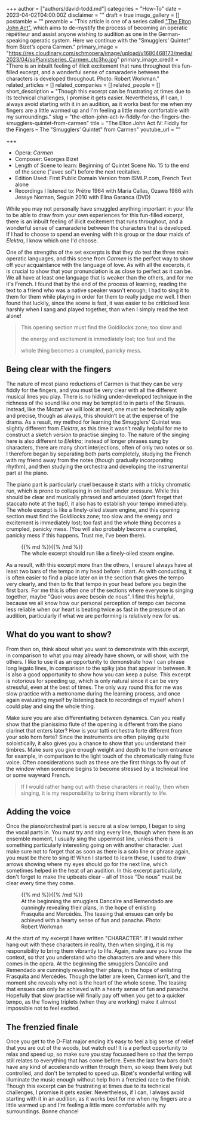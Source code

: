 +++
author = ["authors/david-todd.md"]
categories = "How-To"
date = 2023-04-02T04:00:00Z
disclaimer = ""
draft = true
image_gallery = []
postamble = ""
preamble = "This article is one of a series called [\"The Elton John Act\"](/the-elton-john-act/), which aims to de-mystify the process of becoming an operatic répétiteur and assist anyone wishing to audition as one in the German-speaking operatic system. Here we continue with the \"Smugglers’ Quintet\" from Bizet’s opera Carmen."
primary_image = "https://res.cloudinary.com/schmopera/image/upload/v1680468173/media/2023/04/sqPianistseries_Carmen_ctc3ho.jpg"
primary_image_credit = "There is an inbuilt feeling of illicit excitement that runs throughout this fun-filled excerpt, and a wonderful sense of camaraderie between the characters is developed throughout. Photo: Robert Workman."
related_articles = []
related_companies = []
related_people = []
short_description = "Though this excerpt can be frustrating at times due to its technical challenges, I promise it gets easier. Nevertheless, if I can, I always avoid starting with it in an audition, as it works best for me when my fingers are a little warmed up and I'm feeling a little more comfortable with my surroundings."
slug = "the-elton-john-act-iv-fiddly-for-the-fingers-the-smugglers-quintet-from-carmen"
title = "The Elton John Act IV: Fiddly for the Fingers – The \"Smugglers’ Quintet\" from Carmen"
youtube_url = ""

+++
* Opera: _Carmen_
* Composer: Georges Bizet
* Length of Scene to learn: Beginning of Quintet Scene No. 15 to the end of the scene ("avec soi") before the next recitative.
* Edition Used: First Public Domain Version from ISMLP.com, French Text alone
* Recordings I listened to: Prétre 1964 with Maria Callas, Ozawa 1986 with Jessye Norman, Seguin 2010 with Elina Garanca (DVD)

While you may not personally have smuggled anything important in your life to be able to draw from your own experiences for this fun-filled excerpt, there is an inbuilt feeling of illicit excitement that runs throughout, and a wonderful sense of camaraderie between the characters that is developed. If I had to choose to spend an evening with this group or the dour maids of _Elektra_, I know which one I'd choose.

One of the strengths of the set excerpts is that they do test the three main operatic languages, and this scene from _Carmen_ is the perfect way to show off your acquaintance with the language of love. As with all the excerpts, it is crucial to show that your pronunciation is as close to perfect as it can be. We all have at least one language that is weaker than the others, and for me it's French. I found that by the end of the process of learning, reading the text to a friend who was a native speaker wasn't enough; I had to sing it to them for them while playing in order for them to really judge me well. I then found that luckily, since the scene is fast, it was easier to be criticised less harshly when I sang and played together, than when I simply read the text alone!

> This opening section must find the Goldilocks zone; too slow and
>
> the energy and excitement is immediately lost; too fast and the
>
> whole thing becomes a crumpled, panicky mess.

## Being clear with the fingers

The nature of most piano reductions of Carmen is that they can be very fiddly for the fingers, and you must be very clear with all the different musical lines you play. There is no hiding under-developed technique in the richness of the sound like one may be tempted to in parts of the Strauss. Instead, like the Mozart we will look at next, one must be technically agile and precise, though as always, this shouldn’t be at the expense of the drama. As a result, my method for learning the Smugglers' Quintet was slightly different from _Elektra_, as this time it wasn’t really helpful for me to construct a sketch version to practise singing to. The nature of the singing here is also different to _Elektra_; instead of longer phrases sung by characters, there are many short interjections, often of only two notes or so. I therefore began by separating both parts completely, studying the French with my friend away from the notes (though gradually incorporating rhythm), and then studying the orchestra and developing the instrumental part at the piano.

The piano part is particularly cruel because it starts with a tricky chromatic run, which is prone to collapsing in on itself under pressure. While this should be clear and musically phrased and articulated (don’t forget that staccato note at the top!), it also has to establish your tempo immediately. The whole excerpt is like a finely-oiled steam engine, and this opening section must find the Goldilocks zone; too slow and the energy and excitement is immediately lost; too fast and the whole thing becomes a crumpled, panicky mess. (You will also probably become a crumpled, panicky mess if this happens. Trust me, I’ve been there).

<figure data-type="image">{{% md %}}{{% /md %}}

<figcaption>The whole excerpt should run like a finely-oiled steam engine.</figcaption>  
</figure>

As a result, with this excerpt more than the others, I ensure I always have at least two bars of the tempo in my head before I start. As with conducting, it is often easier to find a place later on in the section that gives the tempo very clearly, and then to fix that tempo in your head before you begin the first bars. For me this is often one of the sections where everyone is singing together, maybe "Quoi vous avec besoin de nous". I find this helpful, because we all know how our personal perception of tempo can become less reliable when our heart is beating twice as fast in the pressure of an audition, particularly if what we are performing is relatively new for us.

## What do you want to show?

From then on, think about what you want to demonstrate with this excerpt, in comparison to what you may already have shown, or will show, with the others. I like to use it as an opportunity to demonstrate how I can phrase long legato lines, in comparison to the spiky jabs that appear in between. It is also a good opportunity to show how you can keep a pulse. This excerpt is notorious for speeding up, which is only natural since it can be very stressful, even at the best of times. The only way round this for me was slow practice with a metronome during the learning process, and once again evaluating myself by listening back to recordings of myself when I could play and sing the whole thing.

Make sure you are also differentiating between dynamics. Can you really show that the pianissimo flute of the opening is different from the piano clarinet that enters later? How is your tutti orchestra forte different from your solo horn forte? Since the instruments are often playing quite soloistically, it also gives you a chance to show that you understand their timbres. Make sure you give enough weight and depth to the horn entrance for example, in comparison to the light touch of the chromatically rising flute voice. Often considerations such as these are the first things to fly out of the window when someone begins to become stressed by a technical line or some wayward French.

> If I would rather hang out with these characters in reality, then when singing, it is my responsibility to bring them vibrantly to life.

## Adding the voice

Once the piano/orchestral part is secure at a slow tempo, I began to sing the vocal parts in. You must try and sing every line, though when there is an ensemble moment, I usually sing the uppermost line, unless there is something particularly interesting going on with another character. Just make sure not to forget that as soon as there is a solo line or phrase again, you must be there to sing it! When I started to learn these, I used to draw arrows showing where my eyes should go for the next line, which sometimes helped in the heat of an audition. In this excerpt particularly, don't forget to make the upbeats clear – all of those "De nous" must be clear every time they come.

<figure data-type="image">{{% md %}}{{% /md %}}

<figcaption>At the beginning the smugglers Dancaïre and Remendado are cunningly revealing their plans, in the hope of enlisting Frasquita and Mercédès. The teasing that ensues can only be achieved with a hearty sense of fun and panache. Photo: Robert Workman </figcaption></figure>

At the start of my excerpt I have written "CHARACTER". If I would rather hang out with these characters in reality, then when singing, it is my responsibility to bring them vibrantly to life. Again, make sure you know the context, so that you understand who the characters are and where this comes in the opera. At the beginning the smugglers Dancaïre and Remendado are cunningly revealing their plans, in the hope of enlisting Frasquita and Mercédès. Though the latter are keen, Carmen isn't, and the moment she reveals why not is the heart of the whole scene. The teasing that ensues can only be achieved with a hearty sense of fun and panache. Hopefully that slow practise will finally pay off when you get to a quicker tempo, as the flowing triplets (when they are working) make it almost impossible not to feel excited.

## The frenzied finale

Once you get to the D-Flat major ending it’s easy to feel a big sense of relief that you are out of the woods, but watch out! It is a perfect opportunity to relax and speed up, so make sure you stay focussed here so that the tempo still relates to everything that has come before. Even the last few bars don't have any kind of accelerando written through them, so keep them lively but controlled, and don't be tempted to speed up. Bizet's wonderful writing will illuminate the music enough without help from a frenzied race to the finish. Though this excerpt can be frustrating at times due to its technical challenges, I promise it gets easier. Nevertheless, if I can, I always avoid starting with it in an audition, as it works best for me when my fingers are a little warmed up and I'm feeling a little more comfortable with my surroundings. Bonne chance!